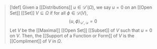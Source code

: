 >[!def]
Given a [[Distributions]] $u\in\mathcal{D}'(\Omega)$, we say $u=0$ on an [[Open Set]] [[Set]] $V\subseteq \Omega$ if for all $\phi\in\mathcal{D}(V)$, $$\langle u,\phi\rangle_{\mathcal{D}',\mathcal{D}}=0$$Let $V$ be the [[Maximal]] [[Open Set]] [[Subset]] of $V$ such that $u=0$ on $V$. Then, the [[Support of a Function or Form]] of $V$ is the [[Compliment]] of $V$ in $\Omega$. 